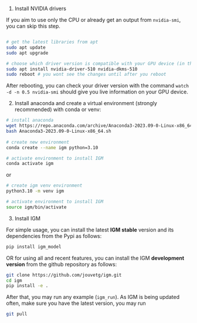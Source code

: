 1. Install NVIDIA drivers

If you aim to use only the CPU or already get an output from `nvidia-smi`, you can skip this step.

```bash

# get the latest libraries from apt
sudo apt update
sudo apt upgrade

# choose which driver version is compatible with your GPU device (in this case 510)
sudo apt install nvidia-driver-510 nvidia-dkms-510
sudo reboot # you wont see the changes until after you reboot

```
After rebooting, you can check your driver version with the command `watch -d -n 0.5 nvidia-smi` should give you live information on your GPU device.

2. Install anaconda and create a virtual environment (strongly recommended) with conda or venv:

```bash
# install anaconda
wget https://repo.anaconda.com/archive/Anaconda3-2023.09-0-Linux-x86_64.sh
bash Anaconda3-2023.09-0-Linux-x86_64.sh
 
# create new environment
conda create --name igm python=3.10

# activate environment to install IGM
conda activate igm
```

or

```bash
# create igm venv environment
python3.10 -m venv igm

# activate environment to install IGM
source igm/bin/activate
```

3. Install IGM

For simple usage, you can install the latest **IGM stable** version and its dependencies from the Pypi as follows:

```bash
pip install igm_model
```

OR for using all and recent features, you can install the IGM **development version** from the github repository as follows:

```bash
git clone https://github.com/jouvetg/igm.git
cd igm
pip install -e .
```

After that, you may run any example (``igm_run``). As IGM is being updated often, make sure you have the latest version, you may run

```bash
git pull
```